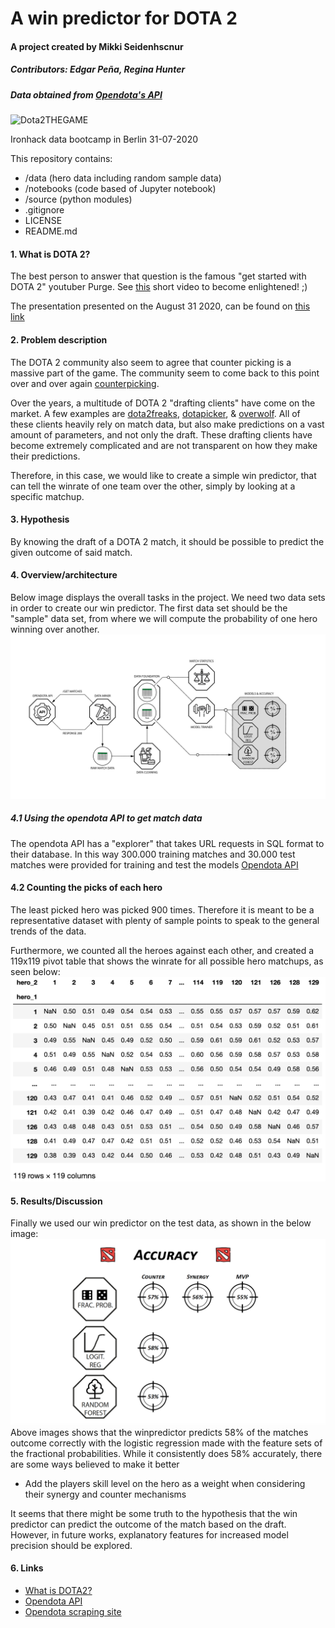 # A win predictor for DOTA 2
#### A project created by Mikki Seidenhscnur
##### Contributors: Edgar Peña, Regina Hunter
##### Data obtained from [Opendota's API](https://docs.opendota.com/)

![Dota2THEGAME](https://i.imgur.com/alqL68J.jpg "introduction screen")

Ironhack data bootcamp in Berlin 31-07-2020

This repository contains:
* /data (hero data including random sample data)
* /notebooks (code based of Jupyter notebook)
* /source (python modules)
* .gitignore
* LICENSE
* README.md

#### 1. What is DOTA 2?
The best person to answer that question is the famous "get started with DOTA 2" youtuber Purge. See [this](https://www.youtube.com/watch?v=9Szj-CloJiI) short video to become enlightened! ;)

The presentation presented on the August 31 2020, can be found on [this link](https://www.dropbox.com/s/kknllttflu884jw/01_presentation_win_predictor.pdf?dl=0)

#### 2. Problem description
The DOTA 2 community also seem to agree that counter picking is a massive part of the game. The community seem to come back to this point over and over again [counterpicking](https://www.reddit.com/r/learndota2/comments/6im5if/counterpickingdrafting_does_it_actually_matter_at/). 

Over the years, a multitude of DOTA 2 "drafting clients" have come on the market. A few examples are [dota2freaks](https://dota2freaks.com/drafting/), [dotapicker](http://dotapicker.com/counterpick), & [overwolf](https://www.overwolf.com/). All of these clients heavily rely on match data, but also make predictions on a vast amount of parameters, and not only the draft. These drafting clients have become extremely complicated and are not transparent on how they make their predictions.

Therefore, in this case, we would like to create a simple win predictor, that can tell the winrate of one team over the other, simply by looking at a specific matchup.

#### 3. Hypothesis
By knowing the draft of a DOTA 2 match, it should be possible to predict the given outcome of said match.

#### 4. Overview/architecture
Below image displays the overall tasks in the project. We need two data sets in order to create our win predictor. The first data set should be the "sample" data set, from where we will compute the probability of one hero winning over another.
![image](images/architecture.png)

##### 4.1 Using the opendota API to get match data
The opendota API has a "explorer" that takes URL requests in SQL format to their database. In this way 300.000 training matches and 30.000 test matches were provided for training and test the models [Opendota API](https://docs.opendota.com/#tag/matches)

#### 4.2 Counting the picks of each hero
The least picked hero was picked 900 times. Therefore it is meant to be a representative dataset with plenty of sample points to speak to the general trends of the data.

Furthermore, we counted all the heroes against each other, and created a 119x119 pivot table that shows the winrate for all possible hero matchups, as seen below:
![image](images/counterpivot.png)

#### 5. Results/Discussion
Finally we used our win predictor on the test data, as shown in the below image:
![image](images/precision.png)
Above images shows that the winpredictor predicts 58% of the matches outcome correctly with the logistic regression made with the feature sets of the fractional probabilities. While it consistently does 58% accurately, there are some ways believed to make it better

* Add the players skill level on the hero as a weight when considering their synergy and counter mechanisms

It seems that there might be some truth to the hypothesis that the win predictor can predict the outcome of the match based on the draft. However, in future works, explanatory features for increased model precision should be explored.

#### 6. Links
* [What is DOTA2?](https://www.youtube.com/watch?v=9Szj-CloJiI)
* [Opendota API](https://www.opendota.com/api-keys)
* [Opendota scraping site](https://www.opendota.com/explorer?minDate=2020-06-13T07%3A39%3A52.077Z)
